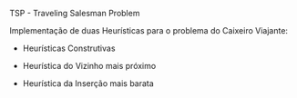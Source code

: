 TSP - Traveling Salesman Problem

Implementação de duas Heurísticas para o problema do Caixeiro Viajante:

* Heurísticas Construtivas

- Heurística do Vizinho mais próximo

- Heurística da Inserção mais barata
